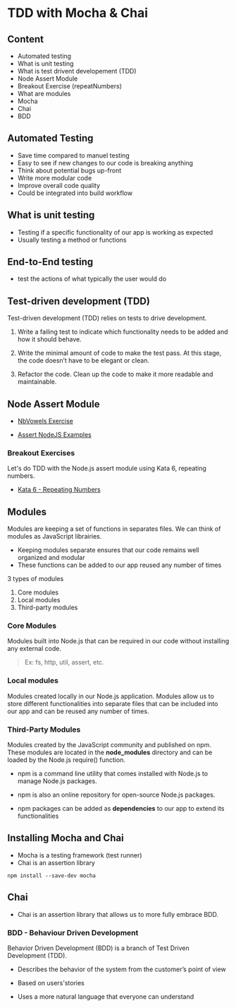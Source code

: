 # TDD with Mocha & Chai


## Content 

- Automated testing
- What is unit testing
- What is test drivent developement (TDD)
- Node Assert Module
- Breakout Exercise (repeatNumbers)
- What are modules  
- Mocha
- Chai
- BDD

## Automated Testing

- Save time compared to manuel testing
- Easy to see if new changes to our code is breaking anything
- Think about potential bugs up-front
- Write more modular code
- Improve overall code quality
- Could be integrated into build workflow

## What is unit testing

- Testing if a specific functionality of our app is working as expected
- Usually testing a method or functions

## End-to-End testing

- test the actions of what typically the user would do

## Test-driven development (TDD)

Test-driven development (TDD) relies on tests to drive development.

1. Write a failing test to indicate which functionality needs to be added and how it should behave.

2. Write the minimal amount of code to make the test pass. At this stage, the code doesn’t have to be elegant or clean.

3. Refactor the code. Clean up the code to make it more readable and maintainable.

## Node Assert Module

- [NbVowels Exercise](https://web.compass.lighthouselabs.ca/activities/780)

- [Assert NodeJS Examples](https://nelsonic.gitbooks.io/node-js-by-example/content/core/assert/README.html)

### Breakout Exercises

Let's do TDD with the Node.js assert module using Kata 6, repeating numbers.

- [Kata 6 - Repeating Numbers](https://web.compass.lighthouselabs.ca/2f4fbf0f-2ff0-4cd4-a40d-1c38dda7158c)

## Modules

Modules are keeping a set of functions in separates files. We can think of modules as JavaScript librairies. 

- Keeping modules separate ensures that our code remains well organized and modular
- These functions can be added to our app reused any number of times

3 types of modules

1. Core modules
2. Local modules
3. Third-party modules

### Core Modules

Modules built into Node.js that can be required in our code without installing any external code.

> Ex: fs, http, util, assert, etc.

### Local modules

Modules created locally in our Node.js application. Modules allow us to store different functionalities into separate files that can be included into our app and can be reused any number of times.

### Third-Party Modules

Modules created by the JavaScript community and published on npm. These modules are located in the __node_modules__ directory and can be loaded by the Node.js require() function.

- npm is a command line utility that comes installed with Node.js to manage Node.js packages. 

- npm is also an online repository for open-source Node.js packages. 

- npm packages can be added as **dependencies** to our app to extend its functionalities

## Installing Mocha and Chai

- Mocha is a testing framework (test runner)
- Chai is an assertion library

`npm install --save-dev mocha`

## Chai

- Chai is an assertion library that allows us to more fully embrace BDD.

### BDD - Behaviour Driven Development

Behavior Driven Development (BDD) is a branch of Test Driven Development (TDD).

- Describes the behavior of the system from the customer’s point of view

- Based on users'stories

- Uses a more natural language that everyone can understand


